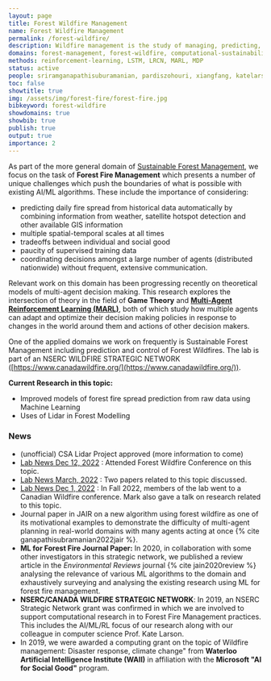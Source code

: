 ```yaml
---
layout: page
title: Forest Wildfire Management 
name: Forest Wildfire Management
permalink: /forest-wildfire/
description: Wildfire management is the study of managing, predicting, and mitigating risk of forest wildfires.
domains: forest-management, forest-wildfire, computational-sustainability
methods: reinforcement-learning, LSTM, LRCN, MARL, MDP
status: active
people: sriramganapathisuburamanian, pardiszohouri, xiangfang, katelarson, markcrowley
toc: false
showtitle: true
img: /assets/img/forest-fire/forest-fire.jpg
bibkeyword: forest-wildfire
showdomains: true 
showbib: true
publish: true
output: true
importance: 2
---
```


As part of the more general domain of [Sustainable Forest Management](/forest-management/), we focus on the task of **Forest Fire Management** which presents a number of unique challenges which push the boundaries of what is possible with existing AI/ML algorithms. These include the importance of considering:
- predicting daily fire spread from historical data automatically by combining information from weather, satellite hotspot detection and other available GIS information
- multiple spatial-temporal scales at all times
- tradeoffs between individual and social good
- paucity of supervised training data
- coordinating decisions amongst a large number of agents (distributed nationwide) without frequent, extensive communication.

Relevant work on this domain has been progressing recently on theoretical models of multi-agent decision making. 
This research explores the intersection of theory in the field of **Game Theory** and **[Multi-Agent Reinforcement Learning (MARL)](/marl/)**, both of which study how multiple agents can adapt and optimize their decision making policies in response to changes in the world around them and actions of other decision makers.  


One of the applied domains we work on frequently is Sustainable Forest Management including prediction and control of Forest Wildfires. The lab is part of an NSERC WILDFIRE STRATEGIC NETWORK ([https://www.canadawildfire.org/](https://www.canadawildfire.org/)).

**Current Research in this topic:**
- Improved models of forest fire spread prediction from raw data using Machine Learning
- Uses of Lidar in Forest Modelling



### News

- (unofficial) CSA Lidar Project approved (more information to come)
- [Lab News Dec 12, 2022](/news/2022-12-20-LabNews]) : Attended Forest Wildfire Conference on this topic.
- [Lab News March, 2022](/news/2022-03-07-LabNews/) : Two papers related to this topic discussed.
- [Lab News Dec 1, 2022](/news/2022-12-20-LabNews/) : In Fall 2022, members of the lab went to a Canadian Wildfire conference. Mark also gave a talk on research related to this topic.
- Journal paper in JAIR on a new algorithm using forest wildfire as one of its motivational examples to demonstrate the difficulty of multi-agent planning in real-world domains with many agents acting at once {% cite ganapathisubramanian2022jair %}.
- **ML for Forest Fire Journal Paper:** In 2020, in collaboration with some other investigators in this strategic network, we published a review article in the *Environmental Reviews* journal {% cite jain2020review %} analysing the relevance of various ML algorithms to the domain and exhaustively surveying and analysing the existing research using ML for forest fire management.
- **NSERC/CANADA WILDFIRE STRATEGIC NETWORK**: In 2019, an NSERC Strategic Network grant was confirmed in which we are involved to support computational research in to Forest Fire Management practices. This includes the AI/ML/RL focus of our research along with our colleague in computer science Prof. Kate Larson.
- In 2019, we were awarded a computing grant on the topic of 
Wildfire management: Disaster response, climate change" from **Waterloo Artificial Intelligence Institute (WAII)** in affiliation with the **Microsoft "AI for Social Good"** program.



